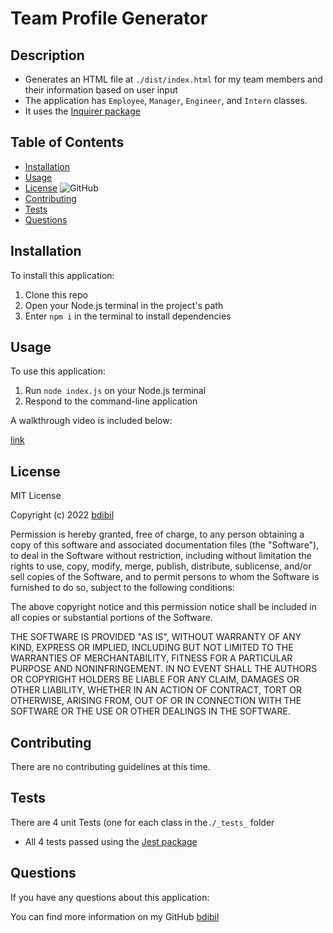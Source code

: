 # Team Profile Generator <Team Profile Generator>
  
## Description  
- Generates an HTML file at `./dist/index.html` for my team members and their information based on user input
- The application has `Employee`, `Manager`, `Engineer`, and `Intern` classes.
- It uses the [Inquirer package](https://www.npmjs.com/package/inquirer)
  


## Table of Contents 
- [Installation](#installation)
- [Usage](#usage)
- [License](#license)  ![GitHub](https://img.shields.io/github/license/bdibil/Team-Profile-Generator)
- [Contributing](#contributing)
- [Tests](#Tests)
- [Questions](#Questions)

## Installation  
To install this application:
1. Clone this repo 
2. Open your Node.js terminal in the project's path   
3. Enter `npm i` in the terminal to install dependencies

## Usage    
To use this application:
1. Run `node index.js` on your Node.js terminal
2. Respond to the command-line application 

A walkthrough video is included below: 

[link](url)


## License  
MIT License

Copyright (c)  2022  [bdibil](https://github.com/bdibil)

Permission is hereby granted, free of charge, to any person obtaining a copy
of this software and associated documentation files (the "Software"), to deal
in the Software without restriction, including without limitation the rights
to use, copy, modify, merge, publish, distribute, sublicense, and/or sell
copies of the Software, and to permit persons to whom the Software is
furnished to do so, subject to the following conditions:

The above copyright notice and this permission notice shall be included in all
copies or substantial portions of the Software.

THE SOFTWARE IS PROVIDED "AS IS", WITHOUT WARRANTY OF ANY KIND, EXPRESS OR
IMPLIED, INCLUDING BUT NOT LIMITED TO THE WARRANTIES OF MERCHANTABILITY,
FITNESS FOR A PARTICULAR PURPOSE AND NONINFRINGEMENT. IN NO EVENT SHALL THE
AUTHORS OR COPYRIGHT HOLDERS BE LIABLE FOR ANY CLAIM, DAMAGES OR OTHER
LIABILITY, WHETHER IN AN ACTION OF CONTRACT, TORT OR OTHERWISE, ARISING FROM,
OUT OF OR IN CONNECTION WITH THE SOFTWARE OR THE USE OR OTHER DEALINGS IN THE
SOFTWARE.


## Contributing  
There are no contributing guidelines at this time.


## Tests     
There are 4 unit Tests (one for each class in the`./_tests_` folder
- All 4 tests passed using the [Jest package](https://www.npmjs.com/package/jest) 


## Questions 
If you have any questions about this application: 
  
You can find more information on my GitHub [bdibil](https://github.com/bdibil)

